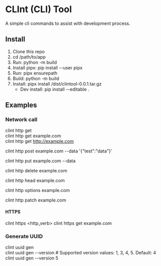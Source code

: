 # CLInt (CLI) Tool

A simple cli commands to assist with development process.

## Install
1. Clone this repo
2. cd /path/to/app
3. Run: python -m build
4. Install pipx: pip install --user pipx
5. Run: pipx ensurepath
6. Build: python -m build
7. Install: pipx install /dist/clintool-0.0.1.tar.gz
    - Dev install: pip install --editable .

## Examples

### Network call
clint http get <url> \
clint http get example.com \
clint http get http://example.com

clint http post example.com --data '{"test":"data"}'

clint http put example.com --data <data>

clint http delete example.com

clint http head example.com

clint http options example.com

clint http patch example.com

#### HTTPS
clint https <http_verb> <url>
clint https get example.com

### Generate UUID
clint uuid gen \
clint uuid gen --version <version> # Supported version values: 1, 3, 4, 5. Default: 4 \
clint uuid gen --version 5